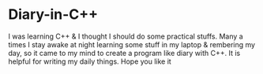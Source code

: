 # Diary-in-C++
I was learning C++ & I thought I should do some practical stuffs.
Many a times I stay awake at night learning some stuff in my laptop & rembering my day, so it came to my mind to create a program like diary with C++.
It is helpful for writing my daily things.
Hope you like it
